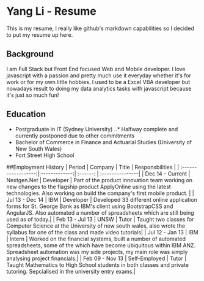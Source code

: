 # Yang Li - Resume
This is my resume, I really like github's markdown capabilities so I decided to put my resume up here.

## Background
I am Full Stack but Front End focused Web and Mobile developer.  I love javascript with a passion and pretty much use it everyday whether it's for work or for my own little hobbies.  I used to be a Excel VBA developer but nowadays result to doing my data analytics tasks with javascript because it's just so much fun!

## Education
* Postgraduate in IT (Sydney University) 
..* Halfway complete and currently postponed due to other commitments
* Bachelor of Commerce in Finance and Actuarial Studies (University of New South Wales)
* Fort Street High School

##Employment History
| Period            |  Company      | Title     | Responsbilities |
| :------------------:|:-------------:| :------:   | :---------------|
| Dec 14 - Current  | Nextgen.Net   | Developer | Part of the product innovation team working on new changes to the flagship product ApplyOnline using the latest technologies.  Also working on build the company's first mobile product. |
| Jul 13 - Dec 14   | IBM           | Developer | Developed 33 different online application forms for St. George Bank as IBM's client using BootstrapCSS and AngularJS.  Also automated a number of spreadsheets which are still being used as of today.|
| Feb 13 - Jul 13   | UNSW          | Tutor     | Taught two classes for Computer Science at the University of new south wales, also wrote the syllabus for one of the class and made video tutorials|
| Jul 12 - Jan 13   | IBM           | Intern    | Worked on the financial systems, built a number of automated spreadsheets, some of the which have become ubiquitous within IBM ANZ.  Spreadsheet automation was my side projects, my main role was simply analysing project financials.|
| Feb 09 - Nov 13   | Self-Employed | Tutor     | Taught Mathematics to High School students in both classes and private tutoring.  Sepcialised in the university entry exams.|
